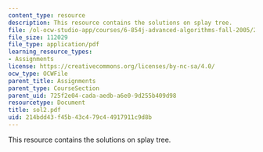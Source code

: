 ```yaml
---
content_type: resource
description: This resource contains the solutions on splay tree.
file: /ol-ocw-studio-app/courses/6-854j-advanced-algorithms-fall-2005/214bdd43f45b43c479c44917911c9d8b_sol2.pdf
file_size: 112029
file_type: application/pdf
learning_resource_types:
- Assignments
license: https://creativecommons.org/licenses/by-nc-sa/4.0/
ocw_type: OCWFile
parent_title: Assignments
parent_type: CourseSection
parent_uid: 725f2e04-cada-aedb-a6e0-9d255b409d98
resourcetype: Document
title: sol2.pdf
uid: 214bdd43-f45b-43c4-79c4-4917911c9d8b
---
```

This resource contains the solutions on splay tree.